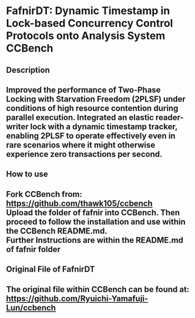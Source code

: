 # FafnirDT: Dynamic Timestamp in Lock-based Concurrency Control Protocols onto Analysis System CCBench

## Description
Improved the performance of Two-Phase Locking with Starvation Freedom (2PLSF) under conditions of high resource contention during parallel execution. Integrated an elastic reader-writer lock with a dynamic timestamp tracker, enabling 2PLSF to operate effectively even in rare scenarios where it might otherwise experience zero transactions per second.<br>
---
## How to use
Fork CCBench from: <br>
https://github.com/thawk105/ccbench <br>
Upload the folder of fafnir into CCBench. Then proceed to follow the installation and use within the CCBench README.md. <br>
Further Instructions are within the README.md of fafnir folder<br>
---
## Original File of FafnirDT
The original file within CCBench can be found at: <br>
https://github.com/Ryuichi-Yamafuji-Lun/ccbench<br>
---
